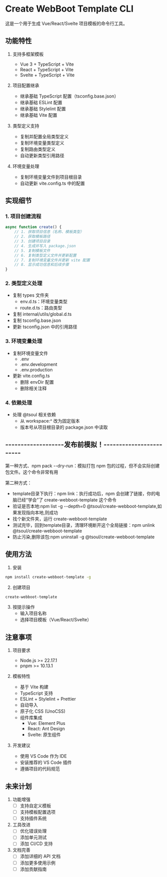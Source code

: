 # Create WebBoot Template CLI

这是一个用于生成 Vue/React/Svelte 项目模板的命令行工具。

## 功能特性

1. 支持多框架模板
   - Vue 3 + TypeScript + Vite
   - React + TypeScript + Vite
   - Svelte + TypeScript + Vite

2. 项目配置继承
   - 继承基础 TypeScript 配置（tsconfig.base.json）
   - 继承基础 ESLint 配置
   - 继承基础 Stylelint 配置
   - 继承基础 Vite 配置

3. 类型定义支持
   - 复制并配置全局类型定义
   - 复制环境变量类型定义
   - 复制路由类型定义
   - 自动更新类型引用路径

4. 环境变量处理
   - 复制环境变量文件到项目根目录
   - 自动更新 vite.config.ts 中的配置

## 实现细节

### 1. 项目创建流程

```javascript
async function create() {
	// 1. 获取项目信息（名称、模板类型）
	// 2. 获取模板路径
	// 3. 创建项目目录
	// 4. 生成并写入 package.json
	// 5. 复制模板文件
	// 6. 复制类型定义文件并更新配置
	// 7. 复制环境变量文件并更新 vite 配置
	// 8. 显示成功信息和后续步骤
}
```

### 2. 类型定义处理

- 复制 types 文件夹
  - env.d.ts：环境变量类型
  - route.d.ts：路由类型
- 复制 internal/utils/global.d.ts
- 复制 tsconfig.base.json
- 更新 tsconfig.json 中的引用路径

### 3. 环境变量处理

- 复制环境变量文件
  - .env
  - .env.development
  - .env.production
- 更新 vite.config.ts
  - 删除 envDir 配置
  - 删除相关注释

### 4. 依赖处理

- 处理 @tsoul 相关依赖
  - 从 workspace:^ 改为固定版本
  - 版本号从项目根目录的 package.json 中读取

## -------------------发布前模拟！------------------------

第一种方式、npm pack --dry-run：模拟打包 npm 包的过程，但不会实际创建包文件。这个命令非常有用

第二种方式：

- template目录下执行：npm link：执行成功后，npm 会创建了链接，你的电脑已经“学会”了 create-webboot-template 这个命令
- 验证是否本地:npm list -g --depth=0 @tsoul/create-webboot-template,如果发现指向本地,则成功
- 找个新文件夹，运行 create-webboot-template
- 测试完毕，回到template目录，清理环境断开这个全局链接：npm unlink @tsoul/create-webboot-template
- 防止污染,删除该包:npm uninstall -g @tsoul/create-webboot-template

## 使用方法

1. 安装

```bash
npm install create-webboot-template -g
```

2. 创建项目

```bash
create-webboot-template
```

3. 按提示操作
   - 输入项目名称
   - 选择项目模板（Vue/React/Svelte）

## 注意事项

1. 项目要求
   - Node.js >= 22.17.1
   - pnpm >= 10.13.1

2. 模板特性
   - 基于 Vite 构建
   - TypeScript 支持
   - ESLint + Stylelint + Prettier
   - 自动导入
   - 原子化 CSS (UnoCSS)
   - 组件库集成
     - Vue: Element Plus
     - React: Ant Design
     - Svelte: 原生组件

3. 开发建议
   - 使用 VS Code 作为 IDE
   - 安装推荐的 VS Code 插件
   - 遵循项目的代码规范

## 未来计划

1. 功能增强
   - [ ] 支持自定义模板
   - [ ] 支持模板配置选项
   - [ ] 支持插件系统

2. 工具改进
   - [ ] 优化错误处理
   - [ ] 添加单元测试
   - [ ] 添加 CI/CD 支持

3. 文档完善
   - [ ] 添加详细的 API 文档
   - [ ] 添加更多使用示例
   - [ ] 添加贡献指南
